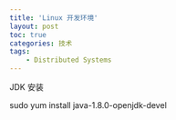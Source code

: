```yaml
---
title: 'Linux 开发环境'
layout: post
toc: true
categories: 技术
tags:
    - Distributed Systems
---
```


JDK 安装

sudo yum install java-1.8.0-openjdk-devel

